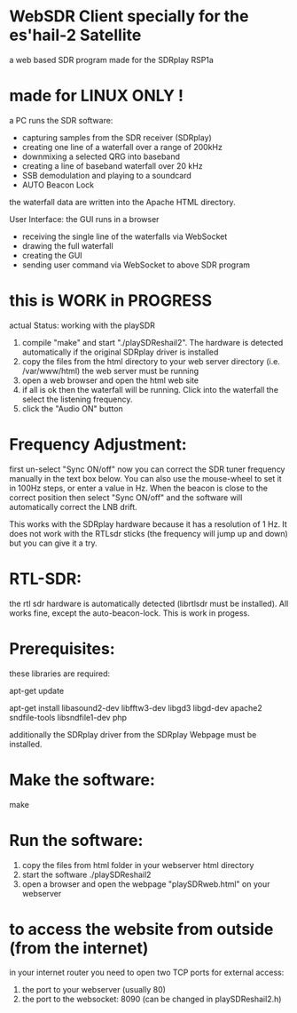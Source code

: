 # WebSDR Client specially for the es'hail-2 Satellite
a web based SDR program made for the SDRplay RSP1a

# made for LINUX ONLY ! 

a PC runs the SDR software:
* capturing samples from the SDR receiver (SDRplay)
* creating one line of a waterfall over a range of 200kHz
* downmixing a selected QRG into baseband
* creating a line of baseband waterfall over 20 kHz
* SSB demodulation and playing to a soundcard
* AUTO Beacon Lock

the waterfall data are written into the Apache HTML directory.

User Interface:
the GUI runs in a browser
* receiving the single line of the waterfalls via WebSocket
* drawing the full waterfall
* creating the GUI
* sending user command via WebSocket to above SDR program

# this is WORK in PROGRESS
actual Status: 
working with the playSDR
1) compile "make" and start "./playSDReshail2". The hardware is detected automatically if the original SDRplay driver is installed
2) copy the files from the html directory to your web server directory (i.e. /var/www/html)
   the web server must be running
3) open a web browser and open the html web site
4) if all is ok then the waterfall will be running. Click into the waterfall the select the listening frequency.
5) click the "Audio ON" button

Frequency Adjustment:
=====================
first un-select "Sync ON/off"
now you can correct the SDR tuner frequency manually in the text box below. You can also use the mouse-wheel to set it in 100Hz steps, or enter a value in Hz.
When the beacon is close to the correct position then select "Sync ON/off" and the software will automatically correct the LNB drift.

This works with the SDRplay hardware because it has a resolution of 1 Hz. It does not work with the RTLsdr sticks (the frequency will jump up and down) but you can give it a try.

RTL-SDR:
========
the rtl sdr hardware is automatically detected (librtlsdr must be installed). All works fine, except the auto-beacon-lock. This is work in progess.


Prerequisites:
==============
these libraries are required:

apt-get update

apt-get install libasound2-dev libfftw3-dev libgd3 libgd-dev apache2 sndfile-tools libsndfile1-dev php

additionally the SDRplay driver from the SDRplay Webpage must be installed.

Make the software:
==================

make

Run the software:
=================

1) copy the files from html folder in your webserver html directory
2) start the software   ./playSDReshail2
3) open a browser and open the webpage "playSDRweb.html" on your webserver

to access the website from outside (from the internet)
======================================================
in your internet router you need to open two TCP ports for external access:
1) the port to your webserver (usually 80)
2) the port to the websocket: 8090 (can be changed in playSDReshail2.h)
